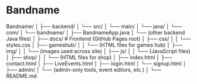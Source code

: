 # Bandname


Bandname/
│
├── backend/
│   └── src/
│       └── main/
│           └── java/
│               └── com/
│                   └── bandname/
│                       ├── BandnameApp.java
│                       └── (other backend Java files)
│
├── docs/                           # Frontend (GitHub Pages root)
│   ├── css/
│   │   └── styles.css
│   ├── gameshub/
│   │   └── (HTML files for games hub)
│   ├── img/
│   │   └── (images used across site)
│   ├── js/
│   │   └── (JavaScript files)
│   ├── shop/
│   │   └── (HTML files for shop)
│   ├── index.html
│   ├── contact.html
│   ├── LiveEvents.html
│   ├── login.html
│   └── signup.html
│
├── admin/
│   └── (admin-only tools, event editors, etc.)
│
└── README.md
